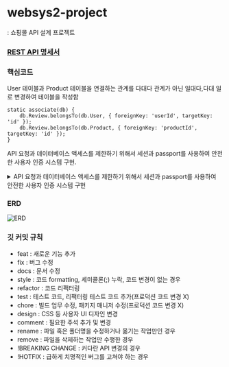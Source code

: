 # websys2-project
: 쇼핑몰 API 설계 프로젝트

### [REST API 명세서](https://documenter.getpostman.com/view/24114901/2s93sc4YLZ)

### 핵심코드

User 테이블과 Product 테이블을 연결하는 관계를 다대다 관계가 아닌 일대다,다대 일로 변경하여 테이블을 작성함

    static associate(db) {
        db.Review.belongsTo(db.User, { foreignKey: 'userId', targetKey: 'id' });
        db.Review.belongsTo(db.Product, { foreignKey: 'productId', targetKey: 'id' });
    }



API 요청과 데이터베이스 액세스를 제한하기 위해서 세션과 passport를 사용하여 안전한 사용자 인증 시스템 구현.
<details>
<summary>API 요청과 데이터베이스 액세스를 제한하기 위해서 세션과 passport를 사용하여 안전한 사용자 인증 시스템 구현</summary>
<div markdown="1">       
![image](https://github.com/max990624/websys2-project/assets/113909192/170ca1f1-cd84-4b56-8206-b4f12d826bcd)

passport를 모듈화하여 사용중

</div>
</details>



### ERD

![ERD](https://github.com/max990624/websys2-project/assets/39523433/5bc03a96-d00d-4139-9365-653b66037773)


### 깃 커밋 규칙

- feat : 새로운 기능 추가
- fix : 버그 수정
- docs : 문서 수정
- style : 코드 formatting, 세미콜론(;) 누락, 코드 변경이 없는 경우
- refactor : 코드 리팩터링
- test : 테스트 코드, 리팩터링 테스트 코드 추가(프로덕션 코드 변경 X)
- chore : 빌드 업무 수정, 패키지 매니저 수정(프로덕션 코드 변경 X)
- design : CSS 등 사용자 UI 디자인 변경
- comment : 필요한 주석 추가 및 변경
- rename : 파일 혹은 폴더명을 수정하거나 옮기는 작업만인 경우
- remove : 파일을 삭제하는 작업만 수행한 경우
- !BREAKING CHANGE : 커다란 API 변경의 경우
- !HOTFIX : 급하게 치명적인 버그를 고쳐야 하는 경우
